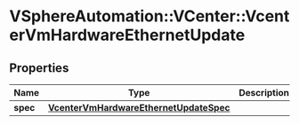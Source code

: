 # VSphereAutomation::VCenter::VcenterVmHardwareEthernetUpdate

## Properties
Name | Type | Description | Notes
------------ | ------------- | ------------- | -------------
**spec** | [**VcenterVmHardwareEthernetUpdateSpec**](VcenterVmHardwareEthernetUpdateSpec.md) |  | 



